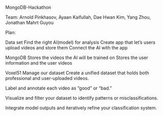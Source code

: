 MongoDB-Hackathon

Team: Arnold Pinkhasov, Ayaan Kaifullah, Dae Hwan Kim, Yang Zhou, Jonathan Mahrt Guyou

Plan:

Data set Find the right AI(model) for analysis Create app that let’s users upload videos and store them Connect the AI with the app

MongoDB Stores the videos the AI will be trained on Stores the user information and the user videos

Voxel51 Manage our dataset Create a unified dataset that holds both professional and user-uploaded videos.

Label and annotate each video as “good” or “bad.”

Visualize and filter your dataset to identify patterns or misclassifications.

Integrate model outputs and iteratively refine your classification system.